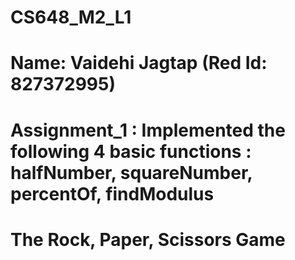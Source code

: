 # CS648_M2_L1
# Name: Vaidehi Jagtap (Red Id: 827372995)

# Assignment_1 : Implemented the following 4 basic functions : halfNumber, squareNumber, percentOf, findModulus
# The Rock, Paper, Scissors Game 